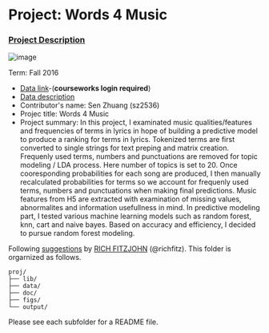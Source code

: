 # Project: Words 4 Music

### [Project Description](doc/Project4_desc.md)

![image](http://cdn.newsapi.com.au/image/v1/f7131c018870330120dbe4b73bb7695c?width=650)

Term: Fall 2016

+ [Data link](https://courseworks2.columbia.edu/courses/11849/files/folder/Project_Files?preview=763391)-(**courseworks login required**)
+ [Data description](doc/readme.html)
+ Contributor's name: Sen Zhuang (sz2536)
+ Projec title: Words 4 Music
+ Project summary:
In this project, I examinated music qualities/features and frequencies of terms in lyrics in hope of building a predictive model to produce a ranking for terms in lyrics. Tokenized terms are first converted to single strings for text preping and matrix creation. Frequenly used terms, numbers and punctuations are removed for topic modeling / LDA process. Here number of topics is set to 20. Once cooresponding probabilities for each song are produced, I then manually recalculated probabilities for terms so we account for frequenly used terms, numbers and punctuations when making final predictions. Music features from H5 are extracted with examination of missing values, abnormalites and information usefullness in mind. In predictive modeling part, I tested various machine learning models such as random forest, knn, cart and naive bayes. Based on accuracy and efficiency, I decided to pursue random forest modeling.
	
Following [suggestions](http://nicercode.github.io/blog/2013-04-05-projects/) by [RICH FITZJOHN](http://nicercode.github.io/about/#Team) (@richfitz). This folder is orgarnized as follows.

```
proj/
├── lib/
├── data/
├── doc/
├── figs/
└── output/
```

Please see each subfolder for a README file.
